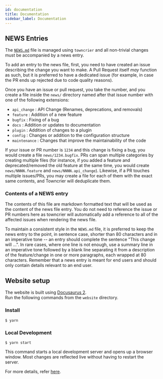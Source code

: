 ```yaml
---
id: documentation
title: Documentation
sidebar_label: Documentation
---
```


## NEWS Entries
The [`NEWS.md`](https://github.com/facebookresearch/hydra/blob/master/NEWS.md) file is managed using `towncrier` and all non-trivial changes
must be accompanied by a news entry.

To add an entry to the news file, first, you need to have created an issue
describing the change you want to make. A Pull Request itself *may* function as
such, but it is preferred to have a dedicated issue (for example, in case the
PR ends up rejected due to code quality reasons).

Once you have an issue or pull request, you take the number, and you create a
file inside the ``news/`` directory named after that issue number with one of the following extensions:
* `api_change` : API Change (Renames, deprecations, and removals)
* `feature` : Addition of a new feature
* `bugfix` : Fixing of a bug
* `docs` : Addition or updates to documentation
* `plugin` : Addition of changes to a plugin
* `config` : Changes or addition to the configuration structure
* `maintenance` : Changes that improve the maintainability of the code

If your issue or PR number is ``1234`` and this change is fixing a bug, you would
create a file ``news/1234.bugfix``. PRs can span multiple categories by creating
multiple files (for instance, if you added a feature and deprecated/removed the
old feature at the same time, you would create ``news/NNNN.feature`` and
``news/NNNN.api_change``). Likewise, if a PR touches multiple issues/PRs, you may
create a file for each of them with the exact same contents, and Towncrier will
deduplicate them.


### Contents of a NEWS entry
The contents of this file are markdown formatted text that will be used
as the content of the news file entry. You do not need to reference the issue
or PR numbers here as towncrier will automatically add a reference to all of
the affected issues when rendering the news file.

To maintain a consistent style in the `NEWS.md` file, it is
preferred to keep the news entry to the point, in sentence case, shorter than
80 characters and in an imperative tone -- an entry should complete the sentence
"This change will ...". In rare cases, where one line is not enough, use a
summary line in an imperative tone followed by a blank line separating it
from a description of the feature/change in one or more paragraphs, each wrapped
at 80 characters. Remember that a news entry is meant for end users and should
only contain details relevant to an end user.

## Website setup

The website is built using [Docusaurus 2](https://v2.docusaurus.io/).  
Run the following commands from the `website` directory.

### Install

```
$ yarn
```
### Local Development

```
$ yarn start
```

This command starts a local development server and opens up a browser window. Most changes are reflected live without having to restart the server.

For more details, refer [here](https://github.com/facebookresearch/hydra/blob/master/website/README.md).
